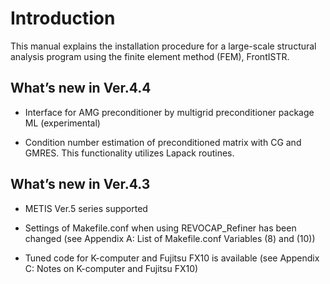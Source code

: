 # Introduction

This manual explains the installation procedure for a large-scale
structural analysis program using the finite element method (FEM),
FrontISTR.

## What’s new in Ver.4.4

-   Interface for AMG preconditioner by multigrid preconditioner package
    ML (experimental)

-   Condition number estimation of preconditioned matrix with CG
    and GMRES. This functionality utilizes Lapack routines.

## What’s new in Ver.4.3

-   METIS Ver.5 series supported

-   Settings of Makefile.conf when using REVOCAP\_Refiner has been
    changed (see Appendix A: List of Makefile.conf Variables (8)
    and (10))

-   Tuned code for K-computer and Fujitsu FX10 is available (see
    Appendix C: Notes on K-computer and Fujitsu FX10)
